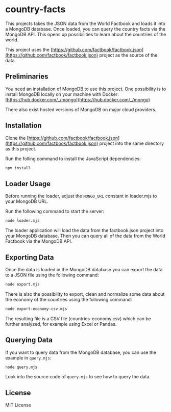 # country-facts

This projects takes the JSON data from the World Factbook and loads it into a MongoDB database.
Once loaded, you can query the country facts via the MongoDB API. This opens up possibilities to
learn about the countries of the world.

This project uses the [https://github.com/factbook/factbook.json](https://github.com/factbook/factbook.json)
project as the source of the data.

## Preliminaries

You need an installation of MongoDB to use this project. One possibility is to install MongoDB locally on your machine with Docker:
[https://hub.docker.com/_/mongo](https://hub.docker.com/_/mongo)

There also exist hosted versions of MongoDB on major cloud providers.

## Installation

Clone the [https://github.com/factbook/factbook.json](https://github.com/factbook/factbook.json) project into the same directory as this project.

Run the folling command to install the JavaScript dependencies:

```bash
npm install
```

## Loader Usage

Before running the loader, adjust the `MONGO_URL` constant in loader.mjs to your MongoDB URL.

Run the following command to start the server:

```bash
node loader.mjs
```

The loader application will load the data from the factbook.json project into your MongoDB database.
Then you can query all of the data from the World Factbook via the MongoDB API.

## Exporting Data

Once the data is loaded in the MongoDB database you can export the data to a JSON file using the following command:

```bash
node export.mjs
```

There is also the possibility to export, clean and normalize some data about the economy of the countries using the following command:

```bash
node export-economy-csv.mjs
```

The resulting file is a CSV file (countries-economy.csv) which can be further analyzed, for example using Excel or Pandas.

## Querying Data

If you want to query data from the MongoDB database, you can use the example in `query.mjs`:

```bash
node query.mjs
```

Look into the source code of `query.mjs` to see how to query the data.

## License

MIT License
